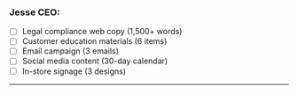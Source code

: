 ### **Jesse CEO:**
- [ ] Legal compliance web copy (1,500+ words)
- [ ] Customer education materials (6 items)
- [ ] Email campaign (3 emails)
- [ ] Social media content (30-day calendar)
- [ ] In-store signage (3 designs)

---
